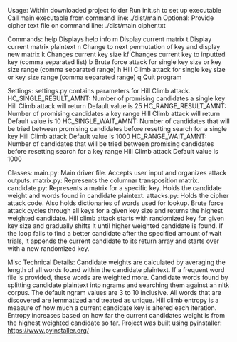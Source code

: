 Usage:
    Within downloaded project folder
    Run init.sh to set up executable
    Call main executable from command line:
        ./dist/main
    Optional: Provide cipher text file on command line:
        ./dist/main cipher.txt

Commands:
    help    Displays help info
    m       Display current matrix
    t       Display current matrix plaintext
    n       Change to next permutation of key and display new matrix
    k       Changes current key size
    kf      Changes current key to inputted key (comma separated list)
    b       Brute force attack for single key size or key size range (comma separated range)
    h       Hill Climb attack for single key size or key size range (comma separated range)
    q       Quit program

Settings:
    settings.py contains parameters for Hill Climb attack.
    HC_SINGLE_RESULT_AMNT: Number of promising candidates a single key Hill Climb attack will return
        Default value is 25
    HC_RANGE_RESULT_AMNT: Number of promising candidates a key range Hill Climb attack will return
        Default value is 10
    HC_SINGLE_WAIT_AMNT: Number of candidates that will be tried between promising candidates before resetting search
        for a single key Hill Climb attack
        Default value is 1000
    HC_RANGE_WAIT_AMNT: Number of candidates that will be tried between promising candidates before resetting search
        for a key range Hill Climb attack
        Default value is 1000

Classes:
    main.py:
        Main driver file. Accepts user input and organizes attack outputs.
    matrix.py:
        Represents the columnar transposition matrix.
    candidate.py:
        Represents a matrix for a specific key. Holds the candidate weight and words found in candidate plaintext.
    attacks.py:
        Holds the cipher attack code. Also holds dictionaries of words used for lookup.
        Brute force attack cycles through all keys for a given key size and returns the highest weighted candidate.
        Hill climb attack starts with randomized key for given key size and gradually shifts it until higher weighted candidate is
            found. If the loop fails to find a better candidate after the specified amount of wait trials, it appends the current
            candidate to its return array and starts over with a new randomized key.

Misc Technical Details:
    Candidate weights are calculated by averaging the length of all words found within the candidate plaintext. If a frequent
        word file is provided, these words are weighted more.
    Candidate words found by splitting candidate plaintext into ngrams and searching them against an nltk corpus. The default ngram
        values are 3 to 10 inclusive. All words that are discovered are lemmatized and treated as unique.
    Hill climb entropy is a measure of how much a current candidate key is altered each iteration. Entropy increases based on how far
        the current candidates weight is from the highest weighted candidate so far.
    Project was built using pyinstaller: https://www.pyinstaller.org/
